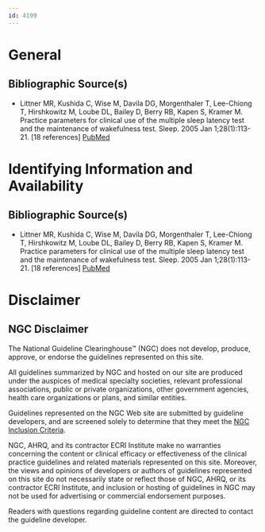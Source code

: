 ```yaml
---
id: 4199
---
```


# General

## Bibliographic Source(s)

- Littner MR, Kushida C, Wise M, Davila DG, Morgenthaler T, Lee-Chiong T, Hirshkowitz M, Loube DL, Bailey D, Berry RB, Kapen S, Kramer M. Practice parameters for clinical use of the multiple sleep latency test and the maintenance of wakefulness test. Sleep. 2005 Jan 1;28(1):113-21. [18 references] [ PubMed ](http://www.ncbi.nlm.nih.gov/entrez/query.fcgi?cmd=Retrieve&db=pubmed&dopt=Abstract&list_uids=15700727)

# Identifying Information and Availability

## Bibliographic Source(s)

- Littner MR, Kushida C, Wise M, Davila DG, Morgenthaler T, Lee-Chiong T, Hirshkowitz M, Loube DL, Bailey D, Berry RB, Kapen S, Kramer M. Practice parameters for clinical use of the multiple sleep latency test and the maintenance of wakefulness test. Sleep. 2005 Jan 1;28(1):113-21. [18 references] [ PubMed ](http://www.ncbi.nlm.nih.gov/entrez/query.fcgi?cmd=Retrieve&db=pubmed&dopt=Abstract&list_uids=15700727)

# Disclaimer

## NGC Disclaimer

The National Guideline Clearinghouse™ (NGC) does not develop, produce, approve, or endorse the guidelines represented on this site.

All guidelines summarized by NGC and hosted on our site are produced under the auspices of medical specialty societies, relevant professional associations, public or private organizations, other government agencies, health care organizations or plans, and similar entities.

Guidelines represented on the NGC Web site are submitted by guideline developers, and are screened solely to determine that they meet the [NGC Inclusion Criteria](/help-and-about/summaries/inclusion-criteria).

NGC, AHRQ, and its contractor ECRI Institute make no warranties concerning the content or clinical efficacy or effectiveness of the clinical practice guidelines and related materials represented on this site. Moreover, the views and opinions of developers or authors of guidelines represented on this site do not necessarily state or reflect those of NGC, AHRQ, or its contractor ECRI Institute, and inclusion or hosting of guidelines in NGC may not be used for advertising or commercial endorsement purposes.

Readers with questions regarding guideline content are directed to contact the guideline developer.

